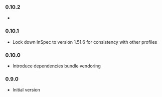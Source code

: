 ### 0.10.2
*

### 0.10.1
* Lock down InSpec to version 1.51.6 for consistency with other profiles

### 0.10.0
* Introduce dependencies bundle vendoring

### 0.9.0
* Initial version
